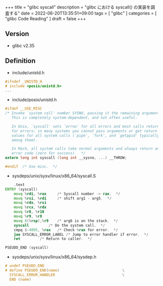 +++
title = "glibc syscall"
description = "glibc における syscall() の実装を調査する"
date = 2022-06-20T13:35:51+09:00
tags = [
  "glibc"
]
categories = [
  "glibc Code Reading"
]
draft = false
+++

## Version

- glibc v2.35

## Definition

- include/unistd.h

```c
#ifndef _UNISTD_H
# include <posix/unistd.h>
...
```

- include/posix/unistd.h

```c
#ifdef __USE_MISC
/* Invoke `system call' number SYSNO, passing it the remaining arguments.
   This is completely system-dependent, and not often useful.

   In Unix, `syscall' sets `errno' for all errors and most calls return -1
   for errors; in many systems you cannot pass arguments or get return
   values for all system calls (`pipe', `fork', and `getppid' typically
   among them).

   In Mach, all system calls take normal arguments and always return an
   error code (zero for success).  */
extern long int syscall (long int __sysno, ...) __THROW;

#endif	/* Use misc.  */
```

- sysdeps/unix/sysv/linux/x86_64/syscall.S

```asm
	.text
ENTRY (syscall)
	movq %rdi, %rax		/* Syscall number -> rax.  */
	movq %rsi, %rdi		/* shift arg1 - arg5.  */
	movq %rdx, %rsi
	movq %rcx, %rdx
	movq %r8, %r10
	movq %r9, %r8
	movq 8(%rsp),%r9	/* arg6 is on the stack.  */
	syscall			/* Do the system call.  */
	cmpq $-4095, %rax	/* Check %rax for error.  */
	jae SYSCALL_ERROR_LABEL	/* Jump to error handler if error.  */
	ret			/* Return to caller.  */

PSEUDO_END (syscall)
```

- sysdeps/unix/sysv/linux/x86_64/sysdep.h

```c
# undef	PSEUDO_END
# define PSEUDO_END(name)						      \
  SYSCALL_ERROR_HANDLER							      \
  END (name)
```
